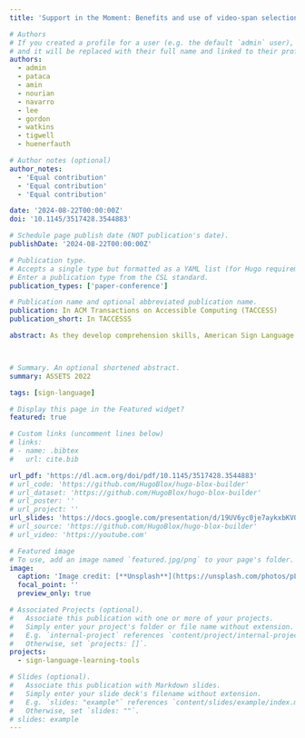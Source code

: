 ```yaml
---
title: 'Support in the Moment: Benefits and use of video-span selection and search for sign-language video comprehension among ASL learners'

# Authors
# If you created a profile for a user (e.g. the default `admin` user), write the username (folder name) here
# and it will be replaced with their full name and linked to their profile.
authors:
  - admin
  - pataca
  - amin
  - nourian
  - navarro
  - lee
  - gordon
  - watkins
  - tigwell
  - huenerfauth

# Author notes (optional)
author_notes:
  - 'Equal contribution'
  - 'Equal contribution'
  - 'Equal contribution'

date: '2024-08-22T00:00:00Z'
doi: '10.1145/3517428.3544883'

# Schedule page publish date (NOT publication's date).
publishDate: '2024-08-22T00:00:00Z'

# Publication type.
# Accepts a single type but formatted as a YAML list (for Hugo requirements).
# Enter a publication type from the CSL standard.
publication_types: ['paper-conference']

# Publication name and optional abbreviated publication name.
publication: In ACM Transactions on Accessible Computing (TACCESS)
publication_short: In TACCESSS

abstract: As they develop comprehension skills, American Sign Language (ASL) learners often view challenging ASL videos, which may contain unfamiliar signs. Current dictionary tools require students to isolate a single sign they do not understand and input a search query, by selecting linguistic properties or by performing the sign into a webcam. Students may struggle with extracting and re-creating an unfamiliar sign, and they must leave the video-watching task to use an external dictionary tool. We investigate a technology that enables users, in the moment, i.e., while they are viewing a video, to select a span of one or more signs that they do not understand, to view dictionary results. We interviewed 14 American Sign Language (ASL) learners about their challenges in understanding ASL video and workarounds for unfamiliar vocabulary. We then conducted a comparative study and an in-depth analysis with 15 ASL learners to investigate the benefits of using video sub-spans for searching, and their interactions with a Wizard-of-Oz prototype during a video-comprehension task. Our findings revealed benefits of our tool in terms of quality of video translation produced and perceived workload to produce translations. Our in-depth analysis also revealed benefits of an integrated search tool and use of span-selection to constrain video play. These findings inform future designers of such systems, computer vision researchers working on the underlying sign matching technologies, and sign language educators.



# Summary. An optional shortened abstract.
summary: ASSETS 2022

tags: [sign-language]

# Display this page in the Featured widget?
featured: true

# Custom links (uncomment lines below)
# links:
# - name: .bibtex
#   url: cite.bib

url_pdf: 'https://dl.acm.org/doi/pdf/10.1145/3517428.3544883'
# url_code: 'https://github.com/HugoBlox/hugo-blox-builder'
# url_dataset: 'https://github.com/HugoBlox/hugo-blox-builder'
# url_poster: ''
# url_project: ''
url_slides: 'https://docs.google.com/presentation/d/19UV6yc0je7aykxbKVO-pURzjn0dc6-QYt2tjNbhlQyY/edit?usp=sharing'
# url_source: 'https://github.com/HugoBlox/hugo-blox-builder'
# url_video: 'https://youtube.com'

# Featured image
# To use, add an image named `featured.jpg/png` to your page's folder.
image:
  caption: 'Image credit: [**Unsplash**](https://unsplash.com/photos/pLCdAaMFLTE)'
  focal_point: ''
  preview_only: true

# Associated Projects (optional).
#   Associate this publication with one or more of your projects.
#   Simply enter your project's folder or file name without extension.
#   E.g. `internal-project` references `content/project/internal-project/index.md`.
#   Otherwise, set `projects: []`.
projects:
  - sign-language-learning-tools

# Slides (optional).
#   Associate this publication with Markdown slides.
#   Simply enter your slide deck's filename without extension.
#   E.g. `slides: "example"` references `content/slides/example/index.md`.
#   Otherwise, set `slides: ""`.
# slides: example
---
```


<!-- {{% callout note %}}
Click the _Cite_ button above to demo the feature to enable visitors to import publication metadata into their reference management software.
{{% /callout %}}

{{% callout note %}}
Create your slides in Markdown - click the _Slides_ button to check out the example.
{{% /callout %}} -->

<!-- Add the publication's **full text** or **supplementary notes** here. You can use rich formatting such as including [code, math, and images](https://docs.hugoblox.com/content/writing-markdown-latex/). -->
